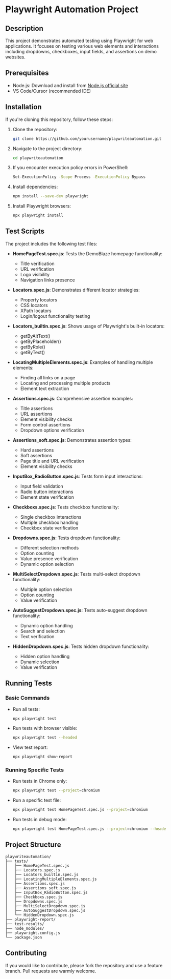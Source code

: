 # Playwright Automation Project

## Description

This project demonstrates automated testing using Playwright for web applications. It focuses on testing various web elements and interactions including dropdowns, checkboxes, input fields, and assertions on demo websites.

## Prerequisites

- Node.js: Download and install from [Node.js official site](https://nodejs.org/en/download/)
- VS Code/Cursor (recommended IDE)

## Installation

If you're cloning this repository, follow these steps:

1. Clone the repository:
   ```bash
   git clone https://github.com/yourusername/playwriteautomation.git
   ```

2. Navigate to the project directory:
   ```bash
   cd playwriteautomation
   ```

3. If you encounter execution policy errors in PowerShell:
   ```bash
   Set-ExecutionPolicy -Scope Process -ExecutionPolicy Bypass
   ```

4. Install dependencies:
   ```bash
   npm install --save-dev playwright
   ```

5. Install Playwright browsers:
   ```bash
   npx playwright install
   ```

## Test Scripts

The project includes the following test files:

- **HomePageTest.spec.js**: Tests the DemoBlaze homepage functionality:
  - Title verification
  - URL verification
  - Logo visibility
  - Navigation links presence

- **Locators.spec.js**: Demonstrates different locator strategies:
  - Property locators
  - CSS locators
  - XPath locators
  - Login/logout functionality testing

- **Locators_builtin.spec.js**: Shows usage of Playwright's built-in locators:
  - getByAltText()
  - getByPlaceholder()
  - getByRole()
  - getByText()

- **LocatingMultipleElements.spec.js**: Examples of handling multiple elements:
  - Finding all links on a page
  - Locating and processing multiple products
  - Element text extraction

- **Assertions.spec.js**: Comprehensive assertion examples:
  - Title assertions
  - URL assertions
  - Element visibility checks
  - Form control assertions
  - Dropdown options verification

- **Assertions_soft.spec.js**: Demonstrates assertion types:
  - Hard assertions
  - Soft assertions
  - Page title and URL verification
  - Element visibility checks

- **InputBox_RadioButton.spec.js**: Tests form input interactions:
  - Input field validation
  - Radio button interactions
  - Element state verification

- **Checkboxs.spec.js**: Tests checkbox functionality:
  - Single checkbox interactions
  - Multiple checkbox handling
  - Checkbox state verification

- **Dropdowns.spec.js**: Tests dropdown functionality:
  - Different selection methods
  - Option counting
  - Value presence verification
  - Dynamic option selection

- **MultiSelectDropdown.spec.js**: Tests multi-select dropdown functionality:
  - Multiple option selection
  - Option counting
  - Value verification

- **AutoSuggestDropdown.spec.js**: Tests auto-suggest dropdown functionality:
  - Dynamic option handling
  - Search and selection
  - Text verification

- **HiddenDropdown.spec.js**: Tests hidden dropdown functionality:
  - Hidden option handling
  - Dynamic selection
  - Value verification

## Running Tests

### Basic Commands

- Run all tests:
  ```bash
  npx playwright test
  ```

- Run tests with browser visible:
  ```bash
  npx playwright test --headed
  ```

- View test report:
  ```bash
  npx playwright show-report
  ```

### Running Specific Tests

- Run tests in Chrome only:
  ```bash
  npx playwright test --project=chromium
  ```

- Run a specific test file:
  ```bash
  npx playwright test HomePageTest.spec.js --project=chromium
  ```

- Run tests in debug mode:
  ```bash
  npx playwright test HomePageTest.spec.js --project=chromium --headed --debug
  ```

## Project Structure

```
playwriteautomation/
├── tests/
│   ├── HomePageTest.spec.js
│   ├── Locators.spec.js
│   ├── Locators_builtin.spec.js
│   ├── LocatingMultipleElements.spec.js
│   ├── Assertions.spec.js
│   ├── Assertions_soft.spec.js
│   ├── InputBox_RadioButton.spec.js
│   ├── Checkboxs.spec.js
│   ├── Dropdowns.spec.js
│   ├── MultiSelectDropdown.spec.js
│   ├── AutoSuggestDropdown.spec.js
│   └── HiddenDropdown.spec.js
├── playwright-report/
├── test-results/
├── node_modules/
├── playwright.config.js
└── package.json

```

## Contributing

If you would like to contribute, please fork the repository and use a feature branch. Pull requests are warmly welcome.
